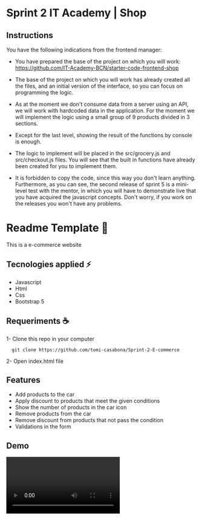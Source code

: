# Sprint 2 IT Academy | Shop

## Instructions

You have the following indications from the frontend manager:

- You have prepared the base of the project on which you will work: https://github.com/IT-Academy-BCN/starter-code-frontend-shop

- The base of the project on which you will work has already created all the files, and an initial version of the interface, so you can focus on programming the logic.

- As at the moment we don't consume data from a server using an API, we will work with hardcoded data in the application. For the moment we will implement the logic using a small group of 9 products divided in 3 sections.

- Except for the last level, showing the result of the functions by console is enough.

- The logic to implement will be placed in the src/grocery.js and src/checkout.js files. You will see that the built in functions have already been created for you to implement them.

- It is forbidden to copy the code, since this way you don't learn anything. Furthermore, as you can see, the second release of sprint 5 is a mini-level test with the mentor, in which you will have to demonstrate live that you have acquired the javascript concepts. Don't worry, if you work on the releases you won't have any problems.

# Readme Template 📜

This is a e-commerce website


## Tecnologies applied  ⚡

* Javascript
* Html
* Css
* Bootstrap 5

## Requeriments ☕️

1- Clone this repo in your computer

```git
  git clone https://github.com/tomi-casabona/Sprint-2-E-commerce
```
2- Open index.html file


## Features

- Add products to the car
- Apply discount to products that meet the given conditions
- Show the number of products in the car icon 
- Remove products from the car 
- Remove discount from products that not pass the condition
- Validations in the form 

## Demo

![Video](/video/Demo%20E-commerce.mp4)





